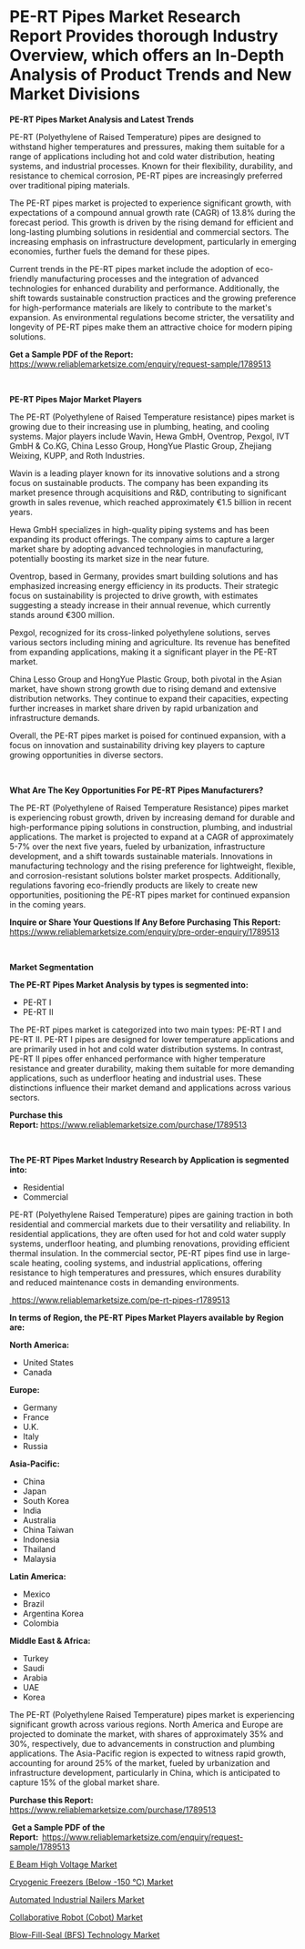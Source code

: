 <p><h1>PE-RT Pipes Market Research Report Provides thorough Industry Overview, which offers an In-Depth Analysis of Product Trends and New Market Divisions</h1></p><p><strong>PE-RT Pipes Market Analysis and Latest Trends</strong></p>
<p><p>PE-RT (Polyethylene of Raised Temperature) pipes are designed to withstand higher temperatures and pressures, making them suitable for a range of applications including hot and cold water distribution, heating systems, and industrial processes. Known for their flexibility, durability, and resistance to chemical corrosion, PE-RT pipes are increasingly preferred over traditional piping materials.</p><p>The PE-RT pipes market is projected to experience significant growth, with expectations of a compound annual growth rate (CAGR) of 13.8% during the forecast period. This growth is driven by the rising demand for efficient and long-lasting plumbing solutions in residential and commercial sectors. The increasing emphasis on infrastructure development, particularly in emerging economies, further fuels the demand for these pipes.</p><p>Current trends in the PE-RT pipes market include the adoption of eco-friendly manufacturing processes and the integration of advanced technologies for enhanced durability and performance. Additionally, the shift towards sustainable construction practices and the growing preference for high-performance materials are likely to contribute to the market's expansion. As environmental regulations become stricter, the versatility and longevity of PE-RT pipes make them an attractive choice for modern piping solutions.</p></p>
<p><strong>Get a Sample PDF of the Report:&nbsp;</strong> <a href="https://www.reliablemarketsize.com/enquiry/request-sample/1789513?utm_campaign=1140&utm_medium=2&utm_source=Github&utm_content=ia&utm_term=13102024&utm_id=pe-rt-pipes">https://www.reliablemarketsize.com/enquiry/request-sample/1789513</a></p>
<p>&nbsp;</p>
<p><strong>PE-RT Pipes Major Market Players</strong></p>
<p><p>The PE-RT (Polyethylene of Raised Temperature resistance) pipes market is growing due to their increasing use in plumbing, heating, and cooling systems. Major players include Wavin, Hewa GmbH, Oventrop, Pexgol, IVT GmbH & Co.KG, China Lesso Group, HongYue Plastic Group, Zhejiang Weixing, KUPP, and Roth Industries.</p><p>Wavin is a leading player known for its innovative solutions and a strong focus on sustainable products. The company has been expanding its market presence through acquisitions and R&D, contributing to significant growth in sales revenue, which reached approximately €1.5 billion in recent years.</p><p>Hewa GmbH specializes in high-quality piping systems and has been expanding its product offerings. The company aims to capture a larger market share by adopting advanced technologies in manufacturing, potentially boosting its market size in the near future.</p><p>Oventrop, based in Germany, provides smart building solutions and has emphasized increasing energy efficiency in its products. Their strategic focus on sustainability is projected to drive growth, with estimates suggesting a steady increase in their annual revenue, which currently stands around €300 million.</p><p>Pexgol, recognized for its cross-linked polyethylene solutions, serves various sectors including mining and agriculture. Its revenue has benefited from expanding applications, making it a significant player in the PE-RT market.</p><p>China Lesso Group and HongYue Plastic Group, both pivotal in the Asian market, have shown strong growth due to rising demand and extensive distribution networks. They continue to expand their capacities, expecting further increases in market share driven by rapid urbanization and infrastructure demands.</p><p>Overall, the PE-RT pipes market is poised for continued expansion, with a focus on innovation and sustainability driving key players to capture growing opportunities in diverse sectors.</p></p>
<p>&nbsp;</p>
<p><strong>What Are The Key Opportunities For PE-RT Pipes Manufacturers?</strong></p>
<p><p>The PE-RT (Polyethylene of Raised Temperature Resistance) pipes market is experiencing robust growth, driven by increasing demand for durable and high-performance piping solutions in construction, plumbing, and industrial applications. The market is projected to expand at a CAGR of approximately 5-7% over the next five years, fueled by urbanization, infrastructure development, and a shift towards sustainable materials. Innovations in manufacturing technology and the rising preference for lightweight, flexible, and corrosion-resistant solutions bolster market prospects. Additionally, regulations favoring eco-friendly products are likely to create new opportunities, positioning the PE-RT pipes market for continued expansion in the coming years.</p></p>
<p><strong>Inquire or Share Your Questions If Any Before Purchasing This Report:</strong> <a href="https://www.reliablemarketsize.com/enquiry/pre-order-enquiry/1789513?utm_campaign=1140&utm_medium=2&utm_source=Github&utm_content=ia&utm_term=13102024&utm_id=pe-rt-pipes">https://www.reliablemarketsize.com/enquiry/pre-order-enquiry/1789513</a></p>
<p>&nbsp;</p>
<p><strong>Market Segmentation</strong></p>
<p><strong>The PE-RT Pipes Market Analysis by types is segmented into:</strong></p>
<p><ul><li>PE-RT Ⅰ</li><li>PE-RT Ⅱ</li></ul></p>
<p><p>The PE-RT pipes market is categorized into two main types: PE-RT I and PE-RT II. PE-RT I pipes are designed for lower temperature applications and are primarily used in hot and cold water distribution systems. In contrast, PE-RT II pipes offer enhanced performance with higher temperature resistance and greater durability, making them suitable for more demanding applications, such as underfloor heating and industrial uses. These distinctions influence their market demand and applications across various sectors.</p></p>
<p><strong>Purchase this Report:&nbsp;</strong><a href="https://www.reliablemarketsize.com/purchase/1789513?utm_campaign=1140&utm_medium=2&utm_source=Github&utm_content=ia&utm_term=13102024&utm_id=pe-rt-pipes">https://www.reliablemarketsize.com/purchase/1789513</a></p>
<p>&nbsp;</p>
<p><strong>The PE-RT Pipes Market Industry Research by Application is segmented into:</strong></p>
<p><ul><li>Residential</li><li>Commercial</li></ul></p>
<p><p>PE-RT (Polyethylene Raised Temperature) pipes are gaining traction in both residential and commercial markets due to their versatility and reliability. In residential applications, they are often used for hot and cold water supply systems, underfloor heating, and plumbing renovations, providing efficient thermal insulation. In the commercial sector, PE-RT pipes find use in large-scale heating, cooling systems, and industrial applications, offering resistance to high temperatures and pressures, which ensures durability and reduced maintenance costs in demanding environments.</p></p>
<p><a href="https://www.reliablemarketsize.com/pe-rt-pipes-r1789513?utm_campaign=1140&utm_medium=2&utm_source=Github&utm_content=ia&utm_term=13102024&utm_id=pe-rt-pipes">&nbsp;https://www.reliablemarketsize.com/pe-rt-pipes-r1789513</a></p>
<p><strong>In terms of Region, the PE-RT Pipes Market Players available by Region are:</strong></p>
<p>
    <p> <strong> North America: </strong>
        <ul>
            <li>United States</li>
            <li>Canada</li>
        </ul>
        </p> 
    <p> <strong> Europe: </strong>
        <ul>
            <li>Germany</li>
            <li>France</li>
            <li>U.K.</li>
            <li>Italy</li>
            <li>Russia</li>
        </ul>
        </p> 
    <p> <strong> Asia-Pacific: </strong>
        <ul>
            <li>China</li>
            <li>Japan</li>
            <li>South Korea</li>
            <li>India</li>
            <li>Australia</li>
            <li>China Taiwan</li>
            <li>Indonesia</li>
            <li>Thailand</li>
            <li>Malaysia</li>
        </ul>
        </p> 
    <p> <strong> Latin America: </strong>
        <ul>
            <li>Mexico</li>
            <li>Brazil</li>
            <li>Argentina Korea</li>
            <li>Colombia</li>
        </ul>
        </p> 
    <p> <strong> Middle East & Africa: </strong>
        <ul>
            <li>Turkey</li>
            <li>Saudi</li>
            <li>Arabia</li>
            <li>UAE</li>
            <li>Korea</li>
        </ul>
    </p>
    </p>
<p><p>The PE-RT (Polyethylene Raised Temperature) pipes market is experiencing significant growth across various regions. North America and Europe are projected to dominate the market, with shares of approximately 35% and 30%, respectively, due to advancements in construction and plumbing applications. The Asia-Pacific region is expected to witness rapid growth, accounting for around 25% of the market, fueled by urbanization and infrastructure development, particularly in China, which is anticipated to capture 15% of the global market share.</p></p>
<p><strong>Purchase this Report: </strong><a href="https://www.reliablemarketsize.com/purchase/1789513?utm_campaign=1140&utm_medium=2&utm_source=Github&utm_content=ia&utm_term=13102024&utm_id=pe-rt-pipes">https://www.reliablemarketsize.com/purchase/1789513</a></p>
<p>&nbsp;<strong>Get a Sample PDF of the Report:&nbsp;&nbsp;</strong><a href="https://www.reliablemarketsize.com/enquiry/request-sample/1789513?utm_campaign=1140&utm_medium=2&utm_source=Github&utm_content=ia&utm_term=13102024&utm_id=pe-rt-pipes">https://www.reliablemarketsize.com/enquiry/request-sample/1789513</a></p>
<p><strong></strong></p>
<p><p><a href="https://issuu.com/reportprime-2/docs/e-beam-high-voltage-market-size-203_b6ccd4cdcd6aeb?utm_campaign=1140&utm_medium=2&utm_source=Github&utm_content=ia&utm_term=13102024&utm_id=pe-rt-pipes">E Beam High Voltage Market</a></p><p><a href="https://www.linkedin.com/pulse/future-trajectory-cryogenic-freezers-below-150-market-emerging-7tguf?utm_campaign=1140&utm_medium=2&utm_source=Github&utm_content=ia&utm_term=13102024&utm_id=pe-rt-pipes">Cryogenic Freezers (Below -150 ℃) Market</a></p><p><a href="https://www.linkedin.com/pulse/market-trends-global-automated-industrial-nailers-forecast-zjzlf?utm_campaign=1140&utm_medium=2&utm_source=Github&utm_content=ia&utm_term=13102024&utm_id=pe-rt-pipes">Automated Industrial Nailers Market</a></p><p><a href="https://issuu.com/reportprime-2/docs/collaborative-robot-cobot-market-si_2cefa1c1af8b04?utm_campaign=1140&utm_medium=2&utm_source=Github&utm_content=ia&utm_term=13102024&utm_id=pe-rt-pipes">Collaborative Robot (Cobot) Market</a></p><p><a href="https://www.linkedin.com/pulse/mapping-blow-fill-seal-bfs-technology-market-trends-challenges-fm2sf?utm_campaign=1140&utm_medium=2&utm_source=Github&utm_content=ia&utm_term=13102024&utm_id=pe-rt-pipes">Blow-Fill-Seal (BFS) Technology Market</a></p></p>